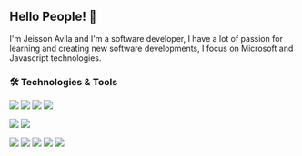## Hello People! 👋

I'm Jeisson Avila and I'm a software developer, I have a lot of passion for learning and creating new software developments, I focus on Microsoft and Javascript technologies.

### 🛠️ Technologies & Tools

![](https://img.shields.io/badge/OS-Windows-informational?style=flat&logo=Windows&logoColor=white&color=2bbc8a)
![](https://img.shields.io/badge/Shell-PowerShell-informational?style=flat&logo=Windows%20Terminal&logoColor=white&color=2bbc8a)
![](https://img.shields.io/badge/Shell-Bash-informational?style=flat&logo=GNU%20Bash&logoColor=white&color=2bbc8a)
![](https://img.shields.io/badge/Editor-Vim-informational?style=flat&logo=Vim&logoColor=white&color=2bbc8a)

![](https://img.shields.io/badge/Tools-Docker-informational?style=flat&logo=Docker&logoColor=white&color=2bbc8a)
![](https://img.shields.io/badge/Cloud-Microsoft%20Azure-informational?style=flat&logo=Microsoft%20Azure&logoColor=white&color=2bbc8a)

![](https://img.shields.io/badge/Code-.NET-informational?style=flat&logo=.NET&logoColor=white&color=2bbc8a)
![](https://img.shields.io/badge/Code-Node.js-informational?style=flat&logo=Node.js&logoColor=white&color=2bbc8a)
![](https://img.shields.io/badge/Code-NestJS-informational?style=flat&logo=NestJS&logoColor=white&color=2bbc8a)
![](https://img.shields.io/badge/Code-Angular-informational?style=flat&logo=Angular&logoColor=white&color=2bbc8a)
![](https://img.shields.io/badge/Code-ReactJs-informational?style=flat&logo=React&logoColor=white&color=2bbc8a)
